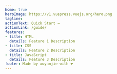```yaml
---
home: true
heroImage: https://v1.vuepress.vuejs.org/hero.png
tagline: 
actionText: Quick Start →
actionLink: /guide/
features:
- title: HTML
  details: Feature 1 Description
- title: CSS
  details: Feature 2 Description
- title: JavaScript
  details: Feature 3 Description
footer: Made by xuyanjie with ❤️
---
```

